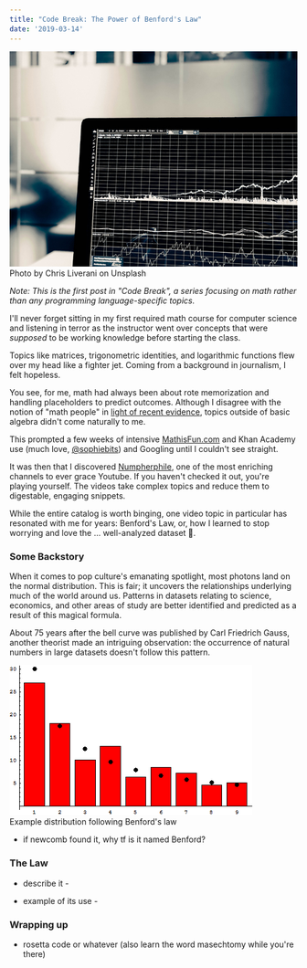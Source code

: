 ```yaml
---
title: "Code Break: The Power of Benford's Law"
date: '2019-03-14'
---
```


<div id="img-container">
<img id="stats-img" src="./images/stats.jpg">
<div class="src-container"><span class="source">Photo by Chris Liverani on Unsplash</span></div>
</div>

_Note: This is the first post in "Code Break", a series focusing on math rather than any programming language-specific topics._

I'll never forget sitting in my first required math course for computer science and listening in terror as the instructor went over concepts that were _supposed_ to be working knowledge before starting the class.

Topics like matrices, trigonometric identities, and logarithmic functions flew over my head like a fighter jet. Coming from a background in journalism, I felt hopeless.

You see, for me, math had always been about rote memorization and handling placeholders to predict outcomes. Although I disagree with the notion of "math people" in <a href="https://www.nytimes.com/2017/05/15/well/family/trying-to-add-up-girls-and-math.html" target="_blank">light of recent evidence</a>, topics outside of basic algebra didn't come naturally to me.

This prompted a few weeks of intensive <a href="https://www.mathisfun.com" target="_blank">MathisFun.com</a> and Khan Academy use (much love, <a href="https://twitter.com/sophiebits?lang=en" target="_blank">@sophiebits</a>) and Googling until I couldn't see straight.

It was then that I discovered <a href="https://www.youtube.com/channel/UCoxcjq-8xIDTYp3uz647V5A" target="_blank">Numpherphile</a>, one of the most enriching channels to ever grace Youtube. If you haven't checked it out, you're playing yourself. The videos take complex topics and reduce them to digestable, engaging snippets.

While the entire catalog is worth binging, one video topic in particular has resonated with me for years: Benford's Law, or, how I learned to stop worrying and love the ... well-analyzed dataset 🧐.

### Some Backstory

When it comes to pop culture's emanating spotlight, most photons land on the normal distribution. This is fair; it uncovers the relationships underlying much of the world around us. Patterns in datasets relating to science, economics, and other areas of study are better identified and predicted as a result of this magical formula.

About 75 years after the bell curve was published by Carl Friedrich Gauss, another theorist made an intriguing observation: the occurrence of natural numbers in large datasets doesn't follow this pattern.

<div id="img-container">
<img id="benford-img" src="./images/benford_example.png">
<div class="src-container"><span class="source">Example distribution following Benford's law</span></div>
</div>

- if newcomb found it, why tf is it named Benford?

### The Law

- describe it -

- example of its use -

### Wrapping up

- rosetta code or whatever (also learn the word masechtomy while you're there)
